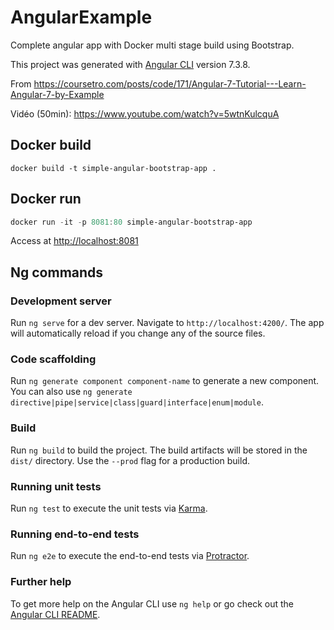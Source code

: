 # AngularExample

Complete angular app with Docker multi stage build using Bootstrap.

This project was generated with [Angular CLI](https://github.com/angular/angular-cli) version 7.3.8.

From https://coursetro.com/posts/code/171/Angular-7-Tutorial---Learn-Angular-7-by-Example

Vidéo (50min): https://www.youtube.com/watch?v=5wtnKulcquA

## Docker build

```shell
docker build -t simple-angular-bootstrap-app .
```

## Docker run

```powershell
docker run -it -p 8081:80 simple-angular-bootstrap-app
```

Access at [http://localhost:8081](http://localhost:8081)

## Ng commands

### Development server

Run `ng serve` for a dev server. Navigate to `http://localhost:4200/`. The app will automatically reload if you change any of the source files.

### Code scaffolding

Run `ng generate component component-name` to generate a new component. You can also use `ng generate directive|pipe|service|class|guard|interface|enum|module`.

### Build

Run `ng build` to build the project. The build artifacts will be stored in the `dist/` directory. Use the `--prod` flag for a production build.

### Running unit tests

Run `ng test` to execute the unit tests via [Karma](https://karma-runner.github.io).

### Running end-to-end tests

Run `ng e2e` to execute the end-to-end tests via [Protractor](http://www.protractortest.org/).

### Further help

To get more help on the Angular CLI use `ng help` or go check out the [Angular CLI README](https://github.com/angular/angular-cli/blob/master/README.md).
